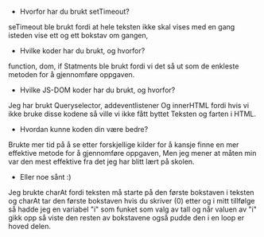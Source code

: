 - Hvorfor har du brukt setTimeout?

seTimeout ble brukt fordi at hele teksten ikke skal vises med en gang isteden vise ett og ett bokstav om gangen,

- Hvilke koder har du brukt, og hvorfor?

function, dom, if Statments ble brukt fordi vi det så ut som de enkleste metoden for å gjennomføre oppgaven.

- Hvilke JS-DOM koder har du brukt, og hvorfor?

Jeg har brukt Queryselector, addeventlistener Og innerHTML fordi hvis vi ikke bruke disse kodene så ville vi ikke fått byttet Teksten og farten i HTML.

- Hvordan kunne koden din være bedre?

Brukte mer tid på å se etter forskjellige kilder for å kansje finne en mer effektive metode for å gjennomføre oppgaven, Men jeg mener at måten min var den mest effektive fra det jeg har blitt lært på skolen. 

- Eller noe sånt :)

Jeg brukte charAt fordi teksten må starte på den første bokstaven i teksten og charAt tar den første bokstaven hvis du skriver (0) etter og i mitt tillfølge så hadde jeg en variabel "i" som funket som valg av tall og når valuen av "i" gikk opp så viste den resten av bokstavene også pudde den i en loop er hoved delen.
